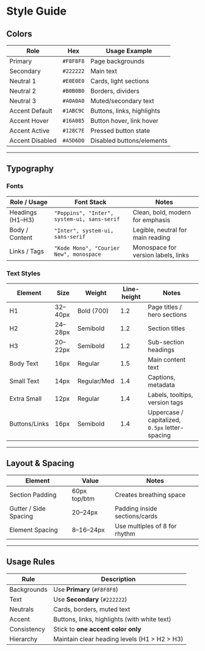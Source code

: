 # Style Guide

## Colors

| Role            | Hex       | Usage Example              |
| --------------- | --------- | -------------------------- |
| Primary         | `#F8F8F8` | Page backgrounds           |
| Secondary       | `#222222` | Main text                  |
| Neutral 1       | `#E0E0E0` | Cards, light sections      |
| Neutral 2       | `#B0B0B0` | Borders, dividers          |
| Neutral 3       | `#A0A0A0` | Muted/secondary text       |
| Accent Default  | `#1ABC9C` | Buttons, links, highlights |
| Accent Hover    | `#16A085` | Button hover, link hover   |
| Accent Active   | `#128C7E` | Pressed button state       |
| Accent Disabled | `#A5D6D0` | Disabled buttons/elements  |

---

## Typography

### Fonts

| Role / Usage     | Font Stack                                  | Notes                               |
| ---------------- | ------------------------------------------- | ----------------------------------- |
| Headings (H1–H3) | `"Poppins", "Inter", system-ui, sans-serif` | Clean, bold, modern for emphasis    |
| Body / Content   | `"Inter", system-ui, sans-serif`            | Legible, neutral for main reading   |
| Links / Tags     | `"Kode Mono", "Courier New", monospace`     | Monospace for version labels, links |

### Text Styles

| Element       | Size    | Weight      | Line-height | Notes                                           |
| ------------- | ------- | ----------- | ----------- | ----------------------------------------------- |
| H1            | 32–40px | Bold (700)  | 1.2         | Page titles / hero sections                     |
| H2            | 24–28px | Semibold    | 1.2         | Section titles                                  |
| H3            | 20–22px | Semibold    | 1.2         | Sub-section headings                            |
| Body Text     | 16px    | Regular     | 1.5         | Main content text                               |
| Small Text    | 14px    | Regular/Med | 1.4         | Captions, metadata                              |
| Extra Small   | 12px    | Regular     | 1.4         | Labels, tooltips, version tags                  |
| Buttons/Links | 16px    | Semibold    | 1.4         | Uppercase / capitalized, `0.5px` letter-spacing |

---

## Layout & Spacing

| Element               | Value        | Notes                            |
| --------------------- | ------------ | -------------------------------- |
| Section Padding       | 60px top/btm | Creates breathing space          |
| Gutter / Side Spacing | 20–24px      | Padding inside sections/cards    |
| Element Spacing       | 8–16–24px    | Use multiples of 8 for rhythm    |

---

## Usage Rules

| Rule        | Description                                  |
| ----------- | -------------------------------------------- |
| Backgrounds | Use **Primary** (`#F8F8F8`)                  |
| Text        | Use **Secondary** (`#222222`)                |
| Neutrals    | Cards, borders, muted text                   |
| Accent      | Buttons, links, highlights (with white text) |
| Consistency | Stick to **one accent color only**           |
| Hierarchy   | Maintain clear heading levels (H1 > H2 > H3) |
